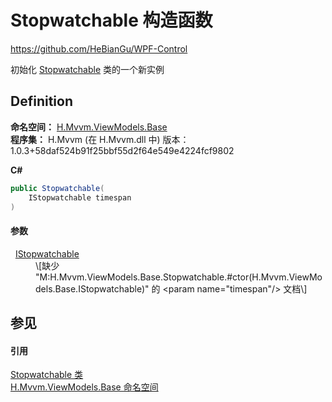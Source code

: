 # Stopwatchable 构造函数
https://github.com/HeBianGu/WPF-Control

初始化 <a href="f01e0c5e-c4be-9de3-bfc1-645faac4d52c">Stopwatchable</a> 类的一个新实例



## Definition
**命名空间：** <a href="1a39445a-2086-c1ca-7c41-28cbba243517">H.Mvvm.ViewModels.Base</a>  
**程序集：** H.Mvvm (在 H.Mvvm.dll 中) 版本：1.0.3+58daf524b91f25bbf55d2f64e549e4224fcf9802

**C#**
``` C#
public Stopwatchable(
	IStopwatchable timespan
)
```



#### 参数
<dl><dt>  <a href="ba6ca33c-dfc3-ecef-b86b-05100b31fef8">IStopwatchable</a></dt><dd>\[缺少 "M:H.Mvvm.ViewModels.Base.Stopwatchable.#ctor(H.Mvvm.ViewModels.Base.IStopwatchable)" 的 &lt;param name="timespan"/&gt; 文档\]</dd></dl>

## 参见


#### 引用
<a href="f01e0c5e-c4be-9de3-bfc1-645faac4d52c">Stopwatchable 类</a>  
<a href="1a39445a-2086-c1ca-7c41-28cbba243517">H.Mvvm.ViewModels.Base 命名空间</a>  
